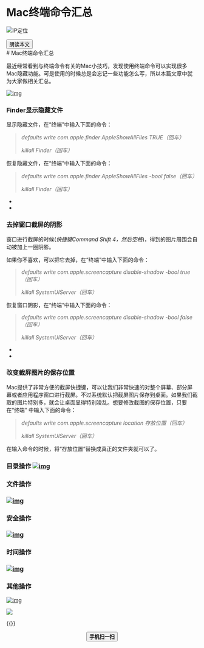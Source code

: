 # Mac终端命令汇总


<!--more-->
![IP定位](https://tool.lu/netcard/)
<script src="https://code.jquery.com/jquery-3.6.0.min.js"></script>
<script type="text/javascript">$(document).ready(function() {$("#begin_speak").click(function () {
                let content = $("#text").text();
                let msg = new SpeechSynthesisUtterance(content);
                window.speechSynthesis.speak(msg);$("#pause_speak").show();$("#cancel_speak").show();});$("#cancel_speak").click(function () {
                window.speechSynthesis.cancel();$("#pause_speak").hide();$("#resume_speak").hide();$(this).hide();
});$("#pause_speak").click(function () {
                window.speechSynthesis.pause();$("#resume_speak").show();
            });$("#resume_speak").click(function () {
                window.speechSynthesis.resume();$(this).hide();
            });
        });
</script>
   <body>
      <div>
         <input type="button" id="begin_speak"  value="朗读本文">
         <input type="button" id="pause_speak"  style="display:none" value="暂停朗读">
         <input type="button" id="cancel_speak" style="display:none" value="停止朗读">
         <input type="button" id="resume_speak" style="display:none" value="继续朗读">
      </div>
      <div id="text">
# Mac终端命令汇总

最近经常看到与终端命令有关的Mac小技巧，发现使用终端命令可以实现很多Mac隐藏功能。可是使用的时候总是会忘记一些功能怎么写，所以本篇文章中就为大家做相关汇总。

[![img](https://macjpeg.macsc.com/macdown/pic/201911/13160659_99b3176282.jpeg)](https://macjpeg.macsc.com/macdown/pic/201911/13160659_99b3176282.jpeg)

### Finder显示隐藏文件

显示隐藏文件，在“终端”中输入下面的命令：

> *defaults write com.apple.finder AppleShowAllFiles TRUE（回车）*
>
> *killall Finder（回车）*

恢复隐藏文件，在“终端”中输入下面的命令：

> *defaults write com.apple.finder AppleShowAllFiles -bool false（回车）*
>
> *killall Finder（回车）*

*
*

### 去掉窗口截屏的阴影

窗口进行截屏的时候(*快捷键Command Shift 4，然后空格*)，得到的图片周围会自动被加上一圈阴影。

如果你不喜欢，可以把它去掉，在“终端”中输入下面的命令：

> *defaults write com.apple.screencapture disable-shadow -bool true（回车）*
>
> *killall SystemUIServer（回车）*

恢复窗口阴影，在“终端”中输入下面的命令：

> *defaults write com.apple.screencapture disable-shadow -bool false（回车）*
>
> *killall SystemUIServer（回车）*

*
*

### 改变截屏图片的保存位置

Mac提供了非常方便的截屏快捷键，可以让我们非常快速的对整个屏幕、部分屏幕或者应用程序窗口进行截屏。不过系统默认把截屏图片保存到桌面。如果我们截取的图片特别多，就会让桌面显得特别凌乱。想要修改截图的保存位置，只要在“终端” 中输入下面的命令：

> *defaults write com.apple.screencapture location 存放位置（回车）*
>
> *killall SystemUIServer（回车）*

在输入命令的时候，将“存放位置”替换成真正的文件夹就可以了。

### 目录操作 [![img](https://macjpeg.macsc.com/macdown/pic/201911/13160537_2d24312dba.jpeg)](https://macjpeg.macsc.com/macdown/pic/201911/13160537_2d24312dba.jpeg)

### 文件操作

### [![img](https://macjpeg.macsc.com/macdown/pic/201911/13160558_85808967f3.jpeg)](https://macjpeg.macsc.com/macdown/pic/201911/13160558_85808967f3.jpeg)

### 安全操作

### [![img](https://macjpeg.macsc.com/macdown/pic/201911/13160612_8396609e68.jpeg)](https://macjpeg.macsc.com/macdown/pic/201911/13160612_8396609e68.jpeg)

### 时间操作

### [![img](https://macjpeg.macsc.com/macdown/pic/201911/13160621_f7b10ed5c3.jpeg)](https://macjpeg.macsc.com/macdown/pic/201911/13160621_f7b10ed5c3.jpeg)

### 其他操作

[![img](https://macjpeg.macsc.com/macdown/pic/201911/13160642_882452d19c.jpeg)](https://macjpeg.macsc.com/macdown/pic/201911/13160642_882452d19c.jpeg)
</div>
<img src="https://tool.lu/netcard/">



{{<music url="https://cdn.jsdelivr.net/gh/ybrc/ybrc.github.io@source/Music/.mp3" name="" artist="Mr·Yang" cover="https://cdn.jsdelivr.net/gh/ybrc/ybrc.github.io@img/avatar.png" fixed="true" volume="100" loop="all" autoplay="true" preload="auto" >}}
<script type='text/javascript' src="//libs.cdnjs.net/jquery.qrcode/1.0/jquery.qrcode.min.js"></script>
<div id="qrcode"></div> 
<a id="download" download="qrcode.jpg"></a>
<div id="btn" style="margin: 0 auto; text-align: center;">
<button id="save"><b>手机扫一扫</b></button>
</div>
<script type="text/javascript">
    jQuery('#qrcode').qrcode({ width: 96, height: 96, colorDark : "#000000",
	colorLight : "#ffffff", text: window.location.href });$("#save").click(function () {
        var canvas = $('#qrcode').find("canvas").get(0);
        var url = canvas.toDataURL('image/jpeg');$("#download").attr('href', url).get(0).click();
        return false;
    });
</script>
